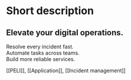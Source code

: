 # Short description
## **Elevate** your digital operations.

Resolve every incident fast.  
Automate tasks across teams.  
Build more reliable services.

[[PELI]], [[Application]], [[Incident management]]